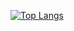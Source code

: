 <img src="https://github-profile-summary-cards.vercel.app/api/cards/profile-details?username=Cyanea-0326&theme=dracula" alt="" title="">

[![Top Langs](https://github-readme-stats.vercel.app/api/top-langs/?username=mo-ri-regen&theme=vue-dark&show_icons=true&layout=compact)](https://github.com/shonakam/github-readme-stats)
